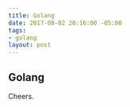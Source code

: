 ```yaml
---
title: Golang
date: 2017-08-02 20:16:00 -05:00
tags:
- golang
layout: post
---
```


## Golang


Cheers.

